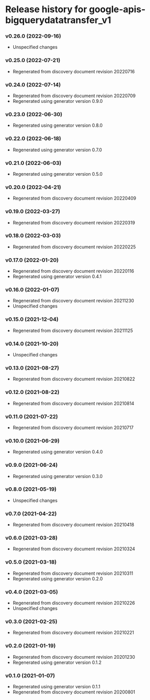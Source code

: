 # Release history for google-apis-bigquerydatatransfer_v1

### v0.26.0 (2022-09-16)

* Unspecified changes

### v0.25.0 (2022-07-21)

* Regenerated from discovery document revision 20220716

### v0.24.0 (2022-07-14)

* Regenerated from discovery document revision 20220709
* Regenerated using generator version 0.9.0

### v0.23.0 (2022-06-30)

* Regenerated using generator version 0.8.0

### v0.22.0 (2022-06-18)

* Regenerated using generator version 0.7.0

### v0.21.0 (2022-06-03)

* Regenerated using generator version 0.5.0

### v0.20.0 (2022-04-21)

* Regenerated from discovery document revision 20220409

### v0.19.0 (2022-03-27)

* Regenerated from discovery document revision 20220319

### v0.18.0 (2022-03-03)

* Regenerated from discovery document revision 20220225

### v0.17.0 (2022-01-20)

* Regenerated from discovery document revision 20220116
* Regenerated using generator version 0.4.1

### v0.16.0 (2022-01-07)

* Regenerated from discovery document revision 20211230
* Unspecified changes

### v0.15.0 (2021-12-04)

* Regenerated from discovery document revision 20211125

### v0.14.0 (2021-10-20)

* Unspecified changes

### v0.13.0 (2021-08-27)

* Regenerated from discovery document revision 20210822

### v0.12.0 (2021-08-22)

* Regenerated from discovery document revision 20210814

### v0.11.0 (2021-07-22)

* Regenerated from discovery document revision 20210717

### v0.10.0 (2021-06-29)

* Regenerated using generator version 0.4.0

### v0.9.0 (2021-06-24)

* Regenerated using generator version 0.3.0

### v0.8.0 (2021-05-19)

* Unspecified changes

### v0.7.0 (2021-04-22)

* Regenerated from discovery document revision 20210418

### v0.6.0 (2021-03-28)

* Regenerated from discovery document revision 20210324

### v0.5.0 (2021-03-18)

* Regenerated from discovery document revision 20210311
* Regenerated using generator version 0.2.0

### v0.4.0 (2021-03-05)

* Regenerated from discovery document revision 20210226
* Unspecified changes

### v0.3.0 (2021-02-25)

* Regenerated from discovery document revision 20210221

### v0.2.0 (2021-01-19)

* Regenerated from discovery document revision 20201230
* Regenerated using generator version 0.1.2

### v0.1.0 (2021-01-07)

* Regenerated using generator version 0.1.1
* Regenerated from discovery document revision 20200801

